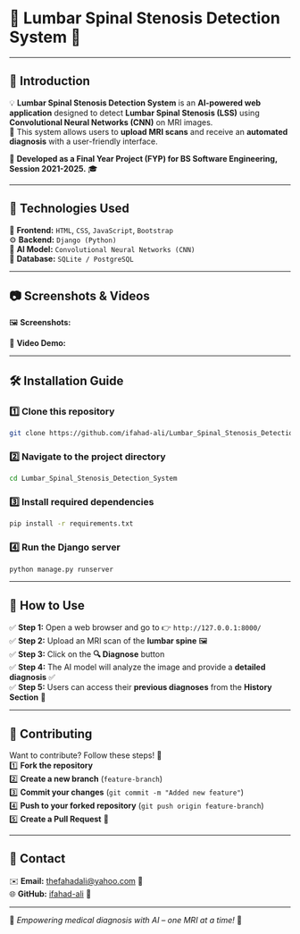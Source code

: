 # 🎯 **Lumbar Spinal Stenosis Detection System** 🏥  

---

## 🌟 **Introduction**  
💡 **Lumbar Spinal Stenosis Detection System** is an **AI-powered web application** designed to detect **Lumbar Spinal Stenosis (LSS)** using **Convolutional Neural Networks (CNN)** on MRI images.  
📂 This system allows users to **upload MRI scans** and receive an **automated diagnosis** with a user-friendly interface.  

📌 **Developed as a Final Year Project (FYP) for BS Software Engineering, Session 2021-2025.** 🎓

---

## 🚀 **Technologies Used**  
🎨 **Frontend:** `HTML`, `CSS`, `JavaScript`, `Bootstrap`  
⚙️ **Backend:** `Django (Python)`  
🧠 **AI Model:** `Convolutional Neural Networks (CNN)`  
💾 **Database:** `SQLite / PostgreSQL`  

---

## 📷 **Screenshots & Videos**  
🖼 **Screenshots:**  


🎥 **Video Demo:**  
 

---

## 🛠 **Installation Guide**  
### 1️⃣ **Clone this repository**  
```bash  
git clone https://github.com/ifahad-ali/Lumbar_Spinal_Stenosis_Detection_System.git  
```

### 2️⃣ **Navigate to the project directory**  
```bash  
cd Lumbar_Spinal_Stenosis_Detection_System  
```

### 3️⃣ **Install required dependencies**  
```bash  
pip install -r requirements.txt  
```

### 4️⃣ **Run the Django server**  
```bash  
python manage.py runserver  
```

---

## 📖 **How to Use**  
✅ **Step 1:** Open a web browser and go to 👉 `http://127.0.0.1:8000/`  
✅ **Step 2:** Upload an MRI scan of the **lumbar spine** 🖼  
✅ **Step 3:** Click on the **🔍 Diagnose** button  
✅ **Step 4:** The AI model will analyze the image and provide a **detailed diagnosis** ✅  
✅ **Step 5:** Users can access their **previous diagnoses** from the **History Section** 📜  

---

## 🤝 **Contributing**  
Want to contribute? Follow these steps! 🚀  
1️⃣ **Fork the repository**  
2️⃣ **Create a new branch** (`feature-branch`)  
3️⃣ **Commit your changes** (`git commit -m "Added new feature"`)  
4️⃣ **Push to your forked repository** (`git push origin feature-branch`)  
5️⃣ **Create a Pull Request** 🔄  

---

## 📧 **Contact**  
✉️ **Email:** [thefahadali@yahoo.com](mailto:thefahadali@yahoo.com) 📩  
🌐 **GitHub:** [ifahad-ali](https://github.com/ifahad-ali) 🔗  

---

🎯 *Empowering medical diagnosis with AI – one MRI at a time!* 🚀


